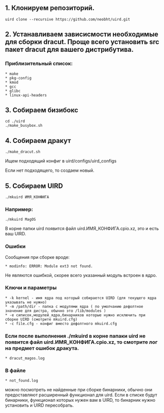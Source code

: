 ## 1. Клонируем репозиторий.
    uird clone --recursive https://github.com/neobht/uird.git
## 2. Устанавливаем зависисмости необходимые для сборки dracut. Проще всего установить src пакет dracut для вашего дистрибутива.
### Приблизительный список:
    * make
    * pkg-config
    * kmod
    * gcc
    * glibc
    * linux-api-headers
## 3. Собираем бизибокс
    cd ./uird
    ./make_busybox.sh
## 4. Собираем дракут
    ./make_dracut.sh
  
  Ищем подходящий конфиг в uird/configs/uird_configs
  
  Если нет подходящего, то создаем новый.

## 5. Собираем UIRD
    ./mkuird ИМЯ_КОНФИГА
### Например:
    ./mkuird MagOS

В корне папки uird появится файл uird.ИМЯ_КОНФИГА.cpio.xz, это и есть ваш UIRD.

### Ошибки
Сообщения при сборке вроде:

    * modinfo: ERROR: Module ext3 not found.
  
Не являются ошибкой, скорее всего указанный модуль встроен в ядро.
### Ключи и параметры
    * -k kernel - имя ядра под который собирается UIRD (для текущего ядра указывать не нужно)
    * -m /path/dir - папка с модулями ядра ( по умолчанию дефолтное значение для дистра, обычно это /lib/modules )
    * -e сиписок,модулей_ядра,бинарников которые нужно исключить при сборке UIRD (смотрите mkuird.cfg)
    * -с file.cfg - конфиг вместо дефолтного mkuird.cfg

### Если после выполнения ./mkuird в корне папаки uird не появится файл uird.ИМЯ_КОНФИГА.cpio.xz, то смотрите лог на предмет ошибок дракута.
    * dracut_magos.log
  
### В файле 
    * not_found.log 
  
можно посмотреть не найденные при сборке бинарники, обычно они предоставляют расширенный функционал для uird. 
Если в списке будут бинарники, функционал которых нужен вам в UIRD, то бинарник нужно установить и UIRD пересобрать.
